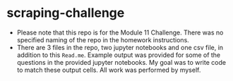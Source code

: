 # scraping-challenge
- Please note that this repo is for the Module 11 Challenge. There was no specified naming of the repo in the homework instructions.
- There are 3 files in the repo, two jupyter notebooks and one csv file, in addition to this `Read.me`. Example output was provided for some of the questions in the provided jupyter notebooks. My goal was to write code to match these output cells. All work was performed by myself.
